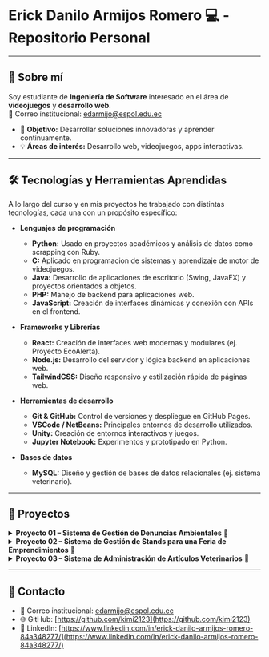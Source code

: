 # Erick Danilo Armijos Romero 💻 - Repositorio Personal

---

## 🌟 Sobre mí
Soy estudiante de **Ingeniería de Software** interesado en el área de **videojuegos** y **desarrollo web**.  
📧 Correo institucional: edarmijo@espol.edu.ec  

- 🎯 **Objetivo:** Desarrollar soluciones innovadoras y aprender continuamente.  
- 💡 **Áreas de interés:** Desarrollo web, videojuegos, apps interactivas.

---

## 🛠 Tecnologías y Herramientas Aprendidas

A lo largo del curso y en mis proyectos he trabajado con distintas tecnologías, cada una con un propósito específico:

- **Lenguajes de programación**  
  - **Python:** Usado en proyectos académicos y análisis de datos como scrapping con Ruby.  
  - **C:** Aplicado en programacion de sistemas y aprendizaje de motor de videojuegos.  
  - **Java:** Desarrollo de aplicaciones de escritorio (Swing, JavaFX) y proyectos orientados a objetos.  
  - **PHP:** Manejo de backend para aplicaciones web.  
  - **JavaScript:** Creación de interfaces dinámicas y conexión con APIs en el frontend.

- **Frameworks y Librerías**  
  - **React:** Creación de interfaces web modernas y modulares (ej. Proyecto EcoAlerta).  
  - **Node.js:** Desarrollo del servidor y lógica backend en aplicaciones web.  
  - **TailwindCSS:** Diseño responsivo y estilización rápida de páginas web.  

- **Herramientas de desarrollo**  
  - **Git & GitHub:** Control de versiones y despliegue en GitHub Pages.  
  - **VSCode / NetBeans:** Principales entornos de desarrollo utilizados.  
  - **Unity:** Creación de entornos interactivos y juegos.  
  - **Jupyter Notebook:** Experimentos y prototipado en Python.  

- **Bases de datos**  
  - **MySQL:** Diseño y gestión de bases de datos relacionales (ej. sistema veterinario).  

---

## 📂 Proyectos

<details>
<summary><strong>Proyecto 01 – Sistema de Gestión de Denuncias Ambientales</strong> 🔗</summary>

- **Estado:** Finalizado  
- **Tecnologías:** React, Node.js, PHP, TailwindCSS  
- **Descripción:** Plataforma web que permite reportar denuncias ambientales en tiempo real.  
- **Repositorio:** [GitHub](https://github.com/kimi2123/ecoAlerta)  

**Evidencias:**  
![ProyectoEcoAlerta1.jpg](./capturas/ProyectoEcoAlerta1.jpg)  
![ProyectoEcoAlerta2.jpg](./capturas/ProyectoEcoAlerta2.jpg)  

</details>

<details>
<summary><strong>Proyecto 02 – Sistema de Gestión de Stands para una Feria de Emprendimientos</strong> 🔗</summary>

- **Estado:** Finalizado  
- **Tecnologías:** Java, JavaFX  
- **Descripción:** Administra la participación de emprendedores en una feria, asigna stands y gestiona auspiciantes.  
- **Repositorio:** [GitHub](https://github.com/Ricardo24A/POO-P3-G07)  

**Evidencias:**  
![ProyectoFeria1.jpg](./capturas/ProyectoFeria1.jpg)  
![ProyectoFeria2.jpg](./capturas/ProyectoFeria2.jpg)  
![ProyectoFeria3.jpg](./capturas/ProyectoFeria3.jpg)  

</details>

<details>
<summary><strong>Proyecto 03 – Sistema de Administración de Artículos Veterinarios</strong> 🔗</summary>

- **Estado:** Finalizado  
- **Tecnologías:** Java (Swing), MySQL  
- **Descripción:** Gestiona artículos y procesos de una veterinaria: distribuidores, productos, pedidos y facturas.  
- **Repositorio:** [GitHub](https://github.com/kimi2123/ProyectoSistemasDeBasesDeDatos)  

**Evidencias:**  
![ProyectoGestion1.jpg](./capturas/ProyectoGestion1.jpg)  
![ProyectoGestion2.jpg](./capturas/ProyectoGestion2.jpg)  

</details>

---

## 🔗 Contacto
- 📧 Correo institucional: edarmijo@espol.edu.ec  
- 🌐 GitHub: [https://github.com/kimi2123](https://github.com/kimi2123)  
- 💼 LinkedIn: [https://www.linkedin.com/in/erick-danilo-armijos-romero-84a348277/](https://www.linkedin.com/in/erick-danilo-armijos-romero-84a348277/)
